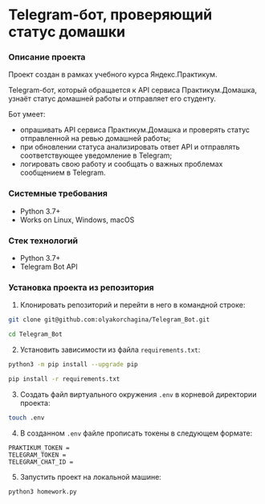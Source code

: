 # Telegram-бот, проверяющий статус домашки


### Описание проекта

Проект создан в рамках учебного курса Яндекс.Практикум.

Telegram-бот, который обращается к API сервиса Практикум.Домашка, узнаёт статус домашней работы и отправляет его студенту.

Бот умеет:
* опрашивать API сервиса Практикум.Домашка и проверять статус отправленной на ревью домашней работы;
* при обновлении статуса анализировать ответ API и отправлять соответствующее уведомление в Telegram;
* логировать свою работу и сообщать о важных проблемах сообщением в Telegram.

### Системные требования
* Python 3.7+
* Works on Linux, Windows, macOS

### Стек технологий
* Python 3.7+
* Telegram Bot API

### Установка проекта из репозитория

1. Клонировать репозиторий и перейти в него в командной строке:
```bash
git clone git@github.com:olyakorchagina/Telegram_Bot.git

cd Telegram_Bot
```
2. Установить зависимости из файла ```requirements.txt```:
```bash
python3 -m pip install --upgrade pip

pip install -r requirements.txt
```
3. Создать файл виртуального окружения ```.env``` в корневой директории проекта:
```bash
touch .env
```
4. В созданном ```.env``` файле прописать токены в следующем формате:
```
PRAKTIKUM_TOKEN =
TELEGRAM_TOKEN =
TELEGRAM_CHAT_ID =
```
5. Запустить проект на локальной машине:
```bash
python3 homework.py
```
